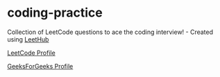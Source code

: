 # coding-practice
Collection of LeetCode questions to ace the coding interview! - Created using [LeetHub](https://github.com/QasimWani/LeetHub)

[LeetCode Profile](https://leetcode.com/user5496I/)

[GeeksForGeeks Profile](https://auth.geeksforgeeks.org/user/srivathsanbnayak2019/profile)

